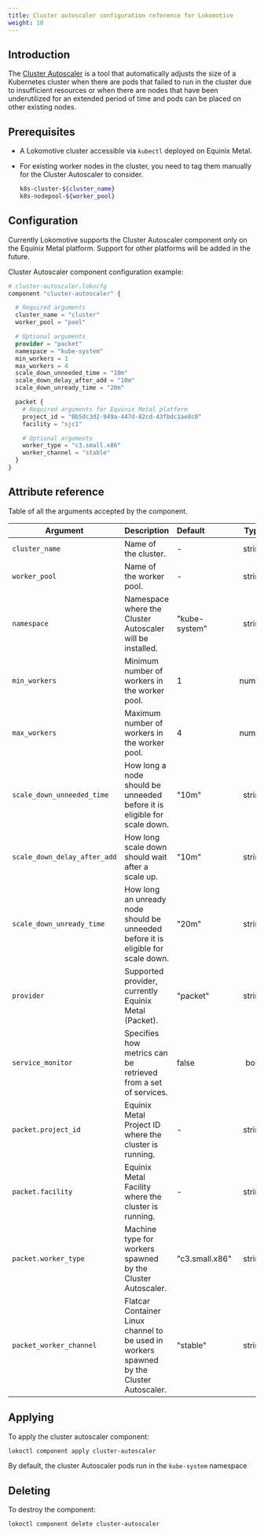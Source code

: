 ```yaml
---
title: Cluster autoscaler configuration reference for Lokomotive
weight: 10
---
```


## Introduction

The [Cluster Autoscaler](https://github.com/kubernetes/autoscaler/tree/master/cluster-autoscaler) is
a tool that automatically adjusts the size of a Kubernetes cluster when there are pods that failed
to run in the cluster due to insufficient resources or when there are nodes that have been
underutilized for an extended period of time and pods can be placed on other existing nodes.

## Prerequisites

* A Lokomotive cluster accessible via `kubectl` deployed on Equinix Metal.

* For existing worker nodes in the cluster, you need to tag them manually for the Cluster Autoscaler
  to consider.

  ```bash
  k8s-cluster-${cluster_name}
  k8s-nodepool-${worker_pool}
  ```

## Configuration

Currently Lokomotive supports the Cluster Autoscaler component only on the Equinix Metal platform. Support
for other platforms will be added in the future.

Cluster Autoscaler component configuration example:

```tf
# cluster-autoscaler.lokocfg
component "cluster-autoscaler" {

  # Required arguments
  cluster_name = "cluster"
  worker_pool = "pool"

  # Optional arguments
  provider = "packet"
  namespace = "kube-system"
  min_workers = 1
  max_workers = 4
  scale_down_unneeded_time = "10m"
  scale_down_delay_after_add = "10m"
  scale_down_unready_time = "20m"

  packet {
    # Required arguments for Equinix Metal platform
    project_id = "0b5dc3d2-949a-447d-82cd-43fbdc1ae8c0"
    facility = "sjc1"

    # Optional arguments
    worker_type = "c3.small.x86"
    worker_channel = "stable"
  }
}
```

## Attribute reference

Table of all the arguments accepted by the component.

| Argument                     | Description                                                                              | Default        |  Type  | Required |
|------------------------------|------------------------------------------------------------------------------------------|:---------------|:------:|:--------:|
| `cluster_name`               | Name of the  cluster.                                                                    | -              | string |   true   |
| `worker_pool`                | Name of the worker pool.                                                                 | -              | string |   true   |
| `namespace`                  | Namespace where the Cluster Autoscaler will be installed.                                | "kube-system"  | string |  false   |
| `min_workers`                | Minimum number of workers in the worker pool.                                            | 1              | number |  false   |
| `max_workers`                | Maximum number of workers in the worker pool.                                            | 4              | number |  false   |
| `scale_down_unneeded_time`   | How long a node should be unneeded before it is eligible for scale down.                 | "10m"          | string |  false   |
| `scale_down_delay_after_add` | How long scale down should wait after a scale up.                                        | "10m"          | string |  false   |
| `scale_down_unready_time`    | How long an unready node should be unneeded before it is eligible for scale down.        | "20m"          | string |  false   |
| `provider`                   | Supported provider, currently Equinix Metal (Packet).                                    | "packet"       | string |  false   |
| `service_monitor`            | Specifies how metrics can be retrieved from a set of services.                           | false          |  bool  |  false   |
| `packet.project_id`          | Equinix Metal Project ID where the cluster is running.                                   | -              | string |   true   |
| `packet.facility`            | Equinix Metal Facility where the cluster is running.                                     | -              | string |   true   |
| `packet.worker_type`         | Machine type for workers spawned by the Cluster Autoscaler.                              | "c3.small.x86" | string |  false   |
| `packet_worker_channel`      | Flatcar Container Linux channel to be used in workers spawned by the Cluster Autoscaler. | "stable"       | string |  false   |


## Applying

To apply the cluster autoscaler component:

```bash
lokoctl component apply cluster-autoscaler
```
By default, the cluster Autoscaler pods run in the `kube-system` namespace

## Deleting

To destroy the component:

```bash
lokoctl component delete cluster-autoscaler
```
